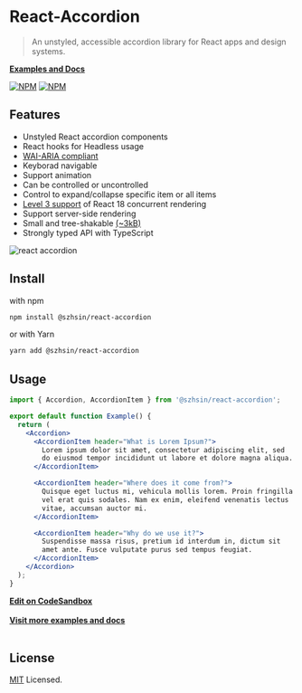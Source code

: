 # React-Accordion

> An unstyled, accessible accordion library for React apps and design systems.

**[Examples and Docs](https://szhsin.github.io/react-accordion/)**

[![NPM](https://img.shields.io/npm/v/@szhsin/react-accordion.svg)](https://www.npmjs.com/package/@szhsin/react-accordion)
[![NPM](https://img.shields.io/bundlephobia/minzip/@szhsin/react-accordion)](https://bundlephobia.com/package/@szhsin/react-accordion)

## Features

- Unstyled React accordion components
- React hooks for Headless usage
- [WAI-ARIA compliant](https://www.w3.org/WAI/ARIA/apg/patterns/accordion/)
- Keyborad navigable
- Support animation
- Can be controlled or uncontrolled
- Control to expand/collapse specific item or all items
- [Level 3 support](https://github.com/reactwg/react-18/discussions/70) of React 18 concurrent rendering
- Support server-side rendering
- Small and tree-shakable [(~3kB)](https://bundlephobia.com/package/@szhsin/react-accordion)
- Strongly typed API with TypeScript

![react accordion](https://user-images.githubusercontent.com/41896553/236674264-2412dd3b-48b1-4df1-ab31-40d191e188de.gif)

## Install

with npm

```bash
npm install @szhsin/react-accordion
```

or with Yarn

```bash
yarn add @szhsin/react-accordion
```

## Usage

```jsx
import { Accordion, AccordionItem } from '@szhsin/react-accordion';

export default function Example() {
  return (
    <Accordion>
      <AccordionItem header="What is Lorem Ipsum?">
        Lorem ipsum dolor sit amet, consectetur adipiscing elit, sed
        do eiusmod tempor incididunt ut labore et dolore magna aliqua.
      </AccordionItem>

      <AccordionItem header="Where does it come from?">
        Quisque eget luctus mi, vehicula mollis lorem. Proin fringilla
        vel erat quis sodales. Nam ex enim, eleifend venenatis lectus
        vitae, accumsan auctor mi.
      </AccordionItem>

      <AccordionItem header="Why do we use it?">
        Suspendisse massa risus, pretium id interdum in, dictum sit
        amet ante. Fusce vulputate purus sed tempus feugiat.
      </AccordionItem>
    </Accordion>
  );
}
```

**[Edit on CodeSandbox](https://codesandbox.io/s/react-accordion-css-module-eqvnzg)**<br>  
**[Visit more examples and docs](https://szhsin.github.io/react-accordion/)**<br><br>

## License

[MIT](https://github.com/szhsin/react-accordion/blob/master/LICENSE) Licensed.
